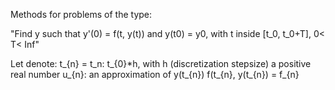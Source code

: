 Methods for problems of the type:

"Find y such that y'(0) = f(t, y(t)) and y(t0) = y0, with t inside [t_0, t_0+T], 0< T< Inf"

Let denote:
t_{n} = t_n: t_{0}*h, with h (discretization stepsize) a positive real number 
u_{n}: an approximation of y(t_{n})
f(t_{n}, y(t_{n}) = f_{n}

